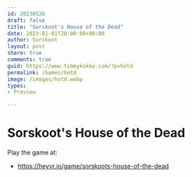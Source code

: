 ```yaml
---
id: 20230526
draft: false
title: "Sorskoot's House of the Dead"
date: 2023-01-01T20:00:00+00:00
author: Sorskoot
layout: post
share: true
comments: true
guid: https://www.timmykokke.com/?p=hotd
permalink: /Games/hotd
image: /images/hotd.webp
types: 
- Preview

---
```


# Sorskoot's House of the Dead

Play the game at: 
- https://heyvr.io/game/sorskoots-house-of-the-dead
